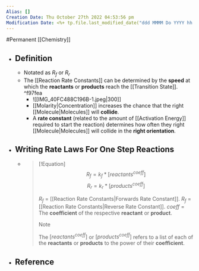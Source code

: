 ```yaml
---
Alias: []
Creation Date: Thu October 27th 2022 04:53:56 pm 
Modification Date: <%+ tp.file.last_modified_date("ddd MMMM Do YYYY hh:mm:ss a") %>
---
```

#Permanent [[Chemistry]]

- ## Definition
	- Notated as $R_f$ or $R_r$
	- The [[Reaction Rate Constants]] can be determined by the **speed** at which the **reactants** or **products** reach the [[Transition State]]. ^f97fea
		- ![[IMG_40FC488C196B-1.jpeg|300]]
		- [[Molarity|Concentration]] increases the chance that the right [[Molecule|Molecules]] will **collide**.
		- A **rate constant** (related to the amount of [[Activation Energy]] required to start the reaction) determines how often they right [[Molecule|Molecules]] will collide in the **right orientation**.
- ## Writing Rate Laws For One Step Reactions 
	- > [!Equation]
	  > $$R_f=k_f*[reactants^{coeff}]$$
	  > $$R_r=k_r*[products^{coeff}]$$
	  > 
	  > $R_f$ = [[Reaction Rate Constants|Forwards Rate Constant]].
	  > $R_f$ = [[Reaction Rate Constants|Reverse Rate Constant]].
	  > $coeff$ = The **coefficient** of the respective **reactant** or **product**.
	  > 
	  > > [!Note]
	  > > The $[reactants^{coeff}]$ or $[products^{coeff}]$ refers to a list of each of the **reactants** or **products** to the power of their **coefficient**.
- ## Reference